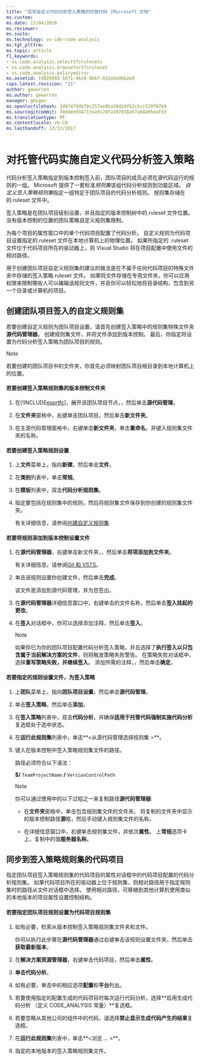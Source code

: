 ```yaml
---
title: "实现自定义代码分析签入策略的托管代码 |Microsoft 文档"
ms.custom: 
ms.date: 11/04/2016
ms.reviewer: 
ms.suite: 
ms.technology: vs-ide-code-analysis
ms.tgt_pltfrm: 
ms.topic: article
f1_keywords:
- vs.code.analysis.selecttfsrulesets
- vs.code.analysis.browsefortfsruleset
- vs.code.analysis.policyeditor
ms.assetid: fd029003-5671-4b24-8b6f-032e0a98b2e8
caps.latest.revision: "21"
author: gewarren
ms.author: gewarren
manager: ghogen
ms.openlocfilehash: 3d8747ddb78c257ae0ba38d24fb2c5cc529f67b9
ms.sourcegitcommit: f0ddee934713ea9126fa107018a57a94a05eafd3
ms.translationtype: MT
ms.contentlocale: zh-CN
ms.lasthandoff: 12/12/2017
---
```

# <a name="implementing-custom-code-analysis-check-in-policies-for-managed-code"></a>对托管代码实施自定义代码分析签入策略
代码分析签入策略指定到版本控制签入前，团队项目的成员必须在源代码运行的规则的一组。 Microsoft 提供了一套标准*规则集*该组代码分析规则到功能区域。 *自定义签入策略规则集*指定一组特定于团队项目的代码分析规则。 规则集存储在的.ruleset 文件中。  
  
 签入策略是在团队项目级别设置，并且指定的版本控制树中的.ruleset 文件位置。 没有版本控制的位置的团队策略自定义规则集限制。  
  
 为每个项目的属性窗口中的单个代码项目配置了代码分析。 自定义规则为代码项目设置指定的.ruleset 文件在本地计算机上的物理位置。 如果所指定的 .ruleset 文件位于代码项目所在的驱动器上，则 Visual Studio 将在项目配置中使用文件的相对路径。  
  
 用于创建团队项目自定义规则集的建议的做法是在不属于任何代码项目的特殊文件夹中存储的签入策略.ruleset 文件。 如果将文件存储在专用文件夹，你可以应用权限来限制哪些人可以编辑该规则文件，并且你可以轻松地将目录结构，包含到另一个目录或计算机的项目。  
  
## <a name="creating-the-team-project-custom-check-in-rule-set"></a>创建团队项目签入的自定义规则集  
 若要创建自定义规则为团队项目设置，请首先创建签入策略中的规则集特殊文件夹**源代码管理器**。 创建规则集文件，并将文件添加到版本控制。 最后，你指定将设置为代码分析签入策略为团队项目的规则。  
  
> [!NOTE]
>  若要创建的团队项目中的文件夹，你首先必须映射团队项目根目录到本地计算机上的位置。  
  
#### <a name="to-create-the-version-control-folder-for-the-check-in-policy-rule-set"></a>若要创建签入策略规则集的版本控制文件夹  
  
1.  在[!INCLUDE[esprtfc](../code-quality/includes/esprtfc_md.md)]，展开该团队项目节点，，然后单击**源代码管理**。  
  
2.  在**文件夹**窗格中，右键单击团队项目，然后单击**新文件夹**。  
  
3.  在主源代码管理窗格中，右键单击**新文件夹**，单击**重命名**，并键入规则集文件夹的名称。  
  
#### <a name="to-create-the-check-in-policy-rule-set"></a>若要创建签入策略规则设置  
  
1.  上**文件**菜单上，指向**新建**，然后单击**文件**。  
  
2.  在**类别**列表中，单击**常规**。  
  
3.  在**模板**列表中，双击**代码分析规则集**。  
  
4.  指定要包括在规则集中的规则，然后将规则集文件保存到你创建的规则集文件夹。  
  
     有关详细信息，请参阅[创建自定义规则集](../code-quality/creating-custom-code-analysis-rule-sets.md)  
  
#### <a name="to-add-the-rule-set-file-to-version-control"></a>若要将规则添加到版本控制设置文件  
  
1.  在**源代码管理器**，右键单击新文件夹，，然后单击**将项添加到文件夹**。  
  
     有关详细信息，请参阅[Git 和 VSTS](/vsts/git/overview)。  
  
2.  单击该规则设置你创建文件，然后单击**完成**。  
  
     该文件是添加到源代码管理，并为您签出。  
  
3.  在**源代码管理器**详细信息窗口中，右键单击的文件名称，然后单击**签入挂起的更改**。  
  
4.  在**签入**对话框中，你可以选择添加注释，然后单击**签入**。  
  
    > [!NOTE]
    >  如果你已为你的团队项目配置代码分析签入策略，并且选择了**执行签入以只包含属于当前解决方案的文件**，则将触发策略失败警告。 在策略失败对话框中，选择**重写策略失败，并继续签入**。 添加所需的注释，，然后单击**确定**。  
  
#### <a name="to-specify-the-rule-set-file-as-the-check-in-policy"></a>若要指定的规则设置文件，为签入策略  
  
1.  上**团队**菜单上，指向**团队项目设置**，然后单击**源代码管理**。  
  
2.  单击**签入策略**，然后单击**添加**。  
  
3.  在**签入策略**列表中，双击**代码分析**，并确保**适用于托管代码强制实施代码分析**复选框处于选中状态。  
  
4.  在**运行此规则集**列表中，单击**\<从源代码管理选择规则集 >**。  
  
5.  键入在版本控制中签入策略规则集文件的路径。  
  
     路径必须符合以下语法：  
  
     **$/** `TeamProjectName` **/** `VersionControlPath`  
  
    > [!NOTE]
    >  你可以通过使用中的以下过程之一来复制路径**源代码管理器**:  
  
    -   在**文件夹**窗格中，单击包含规则集文件的文件夹。 将复制的文件夹中显示的版本控制路径**源**框，然后手动键入规则集文件的名称。  
  
    -   在详细信息窗口中，右键单击规则集文件，并依次**属性**。 上**常规**选项卡上，复制中的值**服务器名称**。  
  
## <a name="synchronizing-code-projects-to-the-check-in-policy-rule-set"></a>同步到签入策略规则集的代码项目  
 指定团队项目签入策略规则集的代码项目的属性对话框中的代码项目配置的代码分析规则集。 如果代码项目所在的驱动器上位于规则集，则相对路径用于指定规则集时的路径从文件对话框中选择。 使用相对路径，可移植到其他计算机使用类似的本地版本的项目属性设置控制结构。  
  
#### <a name="to-specify-a-team-project-rule-set-as-the-rule-set-of-a-code-project"></a>若要指定团队项目规则设置为代码项目规则集  
  
1.  如有必要，检索从版本控制签入策略规则集文件夹和文件。  
  
     你可以执行此步骤在**源代码管理器**通过右键单击该规则设置文件夹，然后单击**获取最新版本**。  
  
2.  在**解决方案资源管理器**，右键单击代码项目，然后单击**属性**。  
  
3.  **单击代码分析**。  
  
4.  如有必要，单击中的相应选项**配置**和**平台**列出。  
  
5.  若要使用指定的配置生成的代码项目时每次运行代码分析，选择**启用生成代码分析 （定义 CODE_ANALYSIS 常量）**复选框。  
  
6.  若要忽略从其他公司的组件中的代码，请选择**禁止显示生成代码产生的结果**复选框。  
  
7.  在**运行此规则集**列表中，单击**\<浏览 … >**。  
  
8.  指定的本地版本的签入策略规则集文件。
